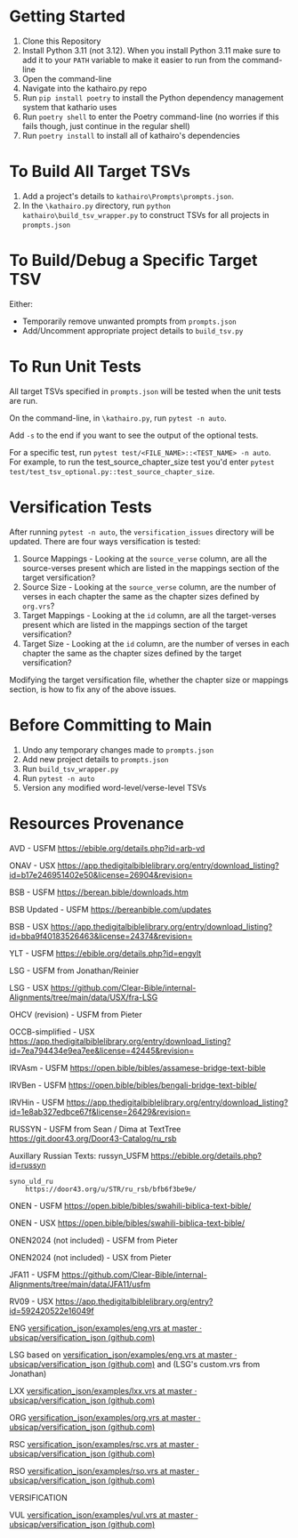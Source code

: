 # Getting Started
1. Clone this Repository
2. Install Python 3.11 (not 3.12).  When you install Python 3.11 make sure to add it to your `PATH` variable to make it easier to run from the command-line
3. Open the command-line
4. Navigate into the kathairo.py repo
5. Run `pip install poetry` to install the Python dependency management system that kathario uses
6. Run `poetry shell` to enter the Poetry command-line (no worries if this fails though, just continue in the regular shell)
7. Run `poetry install` to install all of kathairo's dependencies 

# To Build All Target TSVs
1. Add a project's details to `kathairo\Prompts\prompts.json`.
2. In the `\kathairo.py` directory, run `python kathairo\build_tsv_wrapper.py` to construct TSVs for all projects in `prompts.json`

# To Build/Debug a Specific Target TSV
Either:
- Temporarily remove unwanted prompts from `prompts.json`
- Add/Uncomment appropriate project details to `build_tsv.py`

# To Run Unit Tests
All target TSVs specified in `prompts.json` will be tested when the unit tests are run.

On the command-line, in `\kathairo.py`, run `pytest -n auto`.  

Add `-s` to the end if you want to see the output of the optional tests.  

For a specific test, run `pytest test/<FILE_NAME>::<TEST_NAME> -n auto`.  
For example, to run the test_source_chapter_size test you'd enter `pytest test/test_tsv_optional.py::test_source_chapter_size`.

# Versification Tests
After running `pytest -n auto`, the `versification_issues` directory will be updated.  There are four ways versification is tested:
1. Source Mappings - Looking at the `source_verse` column, are all the source-verses present which are listed in the mappings section of the target versification?
2. Source Size - Looking at the `source_verse` column, are the number of verses in each chapter the same as the chapter sizes defined by `org.vrs`?
3. Target Mappings - Looking at the `id` column, are all the target-verses present which are listed in the mappings section of the target versification?
4. Target Size - Looking at the `id` column, are the number of verses in each chapter the same as the chapter sizes defined by the target versification?

Modifying the target versification file, whether the chapter size or mappings section, is how to fix any of the above issues.

# Before Committing to Main
1. Undo any temporary changes made to `prompts.json` 
2. Add new project details to `prompts.json`
3. Run `build_tsv_wrapper.py`
4. Run `pytest -n auto`
5. Version any modified word-level/verse-level TSVs 

# Resources Provenance
AVD - USFM
    https://ebible.org/details.php?id=arb-vd

ONAV - USX
    https://app.thedigitalbiblelibrary.org/entry/download_listing?id=b17e246951402e50&license=26904&revision=

BSB - USFM
    https://berean.bible/downloads.htm

BSB Updated - USFM
    https://bereanbible.com/updates

BSB - USX
    https://app.thedigitalbiblelibrary.org/entry/download_listing?id=bba9f40183526463&license=24374&revision=

YLT - USFM
    https://ebible.org/details.php?id=engylt

LSG - USFM
    from Jonathan/Reinier

LSG - USX
    https://github.com/Clear-Bible/internal-Alignments/tree/main/data/USX/fra-LSG

OHCV (revision) - USFM
    from Pieter

OCCB-simplified - USX
    https://app.thedigitalbiblelibrary.org/entry/download_listing?id=7ea794434e9ea7ee&license=42445&revision=

IRVAsm - USFM
    https://open.bible/bibles/assamese-bridge-text-bible

IRVBen - USFM
    https://open.bible/bibles/bengali-bridge-text-bible/

IRVHin - USFM
    https://app.thedigitalbiblelibrary.org/entry/download_listing?id=1e8ab327edbce67f&license=26429&revision=

RUSSYN - USFM
    from Sean / Dima at TextTree
    https://git.door43.org/Door43-Catalog/ru_rsb
    
Auxillary Russian Texts:
    russyn_USFM
        https://ebible.org/details.php?id=russyn

    syno_uld_ru
        https://door43.org/u/STR/ru_rsb/bfb6f3be9e/

ONEN - USFM
    https://open.bible/bibles/swahili-biblica-text-bible/

ONEN - USX
    https://open.bible/bibles/swahili-biblica-text-bible/

ONEN2024 (not included) - USFM
    from Pieter

ONEN2024 (not included) - USX
    from Pieter

JFA11 - USFM
    https://github.com/Clear-Bible/internal-Alignments/tree/main/data/JFA11/usfm

RV09 - USX
    https://app.thedigitalbiblelibrary.org/entry?id=592420522e16049f

ENG
[versification_json/examples/eng.vrs at master · ubsicap/versification_json (github.com)](https://github.com/ubsicap/versification_json/blob/master/examples/eng.vrs)

LSG
based on 
[versification_json/examples/eng.vrs at master · ubsicap/versification_json (github.com)](https://github.com/ubsicap/versification_json/blob/master/examples/eng.vrs)
and
(LSG's custom.vrs from Jonathan)

LXX
[versification_json/examples/lxx.vrs at master · ubsicap/versification_json (github.com)](https://github.com/ubsicap/versification_json/blob/master/examples/lxx.vrs)

ORG
[versification_json/examples/org.vrs at master · ubsicap/versification_json (github.com)](https://github.com/ubsicap/versification_json/blob/master/examples/org.vrs)

RSC
[versification_json/examples/rsc.vrs at master · ubsicap/versification_json (github.com)](https://github.com/ubsicap/versification_json/blob/master/examples/rsc.vrs)

RSO
[versification_json/examples/rso.vrs at master · ubsicap/versification_json (github.com)](https://github.com/ubsicap/versification_json/blob/master/examples/rso.vrs)

VERSIFICATION

VUL
[versification_json/examples/vul.vrs at master · ubsicap/versification_json (github.com)](https://github.com/ubsicap/versification_json/blob/master/examples/vul.vrs)
